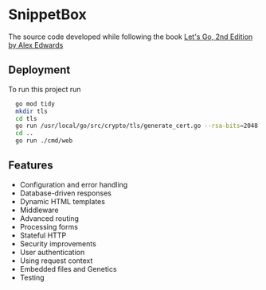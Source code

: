
# SnippetBox

The source code developed while following the book
[Let's Go, 2nd Edition by Alex Edwards](https://lets-go.alexedwards.net/)

## Deployment

To run this project run

```bash
  go mod tidy
  mkdir tls
  cd tls
  go run /usr/local/go/src/crypto/tls/generate_cert.go --rsa-bits=2048 --host=localhost
  cd ..
  go run ./cmd/web
```


## Features

- Configuration and error handling
- Database-driven responses
- Dynamic HTML templates
- Middleware
- Advanced routing
- Processing forms
- Stateful HTTP
- Security improvements
- User authentication
- Using request context
- Embedded files and Genetics
- Testing

